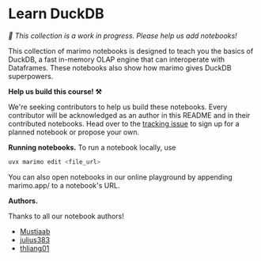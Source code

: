 # Learn DuckDB

_🚧 This collection is a work in progress. Please help us add notebooks!_

This collection of marimo notebooks is designed to teach you the basics of
DuckDB, a fast in-memory OLAP engine that can interoperate with Dataframes.
These notebooks also show how marimo gives DuckDB superpowers.

**Help us build this course! ⚒️**

We're seeking contributors to help us build these notebooks. Every contributor
will be acknowledged as an author in this README and in their contributed
notebooks. Head over to the [tracking
issue](https://github.com/marimo-team/learn/issues/48) to sign up for a planned
notebook or propose your own.

**Running notebooks.** To run a notebook locally, use

```bash
uvx marimo edit <file_url>
```

You can also open notebooks in our online playground by appending marimo.app/ to a notebook's URL.


**Authors.**

Thanks to all our notebook authors!

* [Mustjaab](https://github.com/Mustjaab)
* [julius383](https://github.com/julius383)
* [thliang01](https://github.com/thliang01)